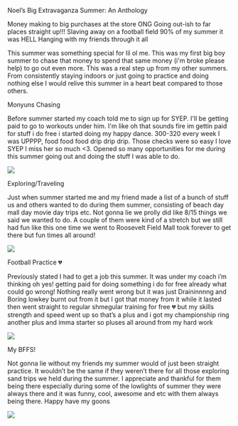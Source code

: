 Noel’s Big Extravaganza Summer: An  Anthology

Money making to big purchases at the store ONG
Going out-ish to far places straight up!!!
Slaving away on a football field 90% of my summer it was HELL
Hanging with my friends through it all 

This summer was something special for lil ol me. This was my first big boy summer to chase that money to spend that same money (i'm broke please help) to go out even more. This was a real step up from my other summers. From consistently staying indoors or just going to practice and doing nothing else I would relive this summer in a heart beat compared to those others. 


Monyuns Chasing

Before summer started my coach told me to sign up for SYEP. I'll be getting paid to go to workouts under him. I'm like oh that sounds fire im gettin paid for stuff i do free i started doing my happy dance. 300-320 every week I was UPPPP, food food food drip drip drip. Those checks were so easy I love SYEP I miss her so much <3. Opened so many opportunities for me during this summer going out and doing the stuff I was able to do.

<img src="/blog/images/money_purchase.jpeg" w=300 h=250>

Exploring/Traveling

Just when summer started me and my friend made a list of a bunch of stuff us and others wanted to do during them summer, consisting of beach day mall day movie day trips etc. Not gonna lie we prolly did like 8/15 things we said we wanted to do. A couple of them were kind of a stretch but we still had fun like this one time we went to Roosevelt Field Mall took forever to get there but fun times all around! 

<img src="/blog/images/outside.jpeg">

Football Practice 💔

Previously stated I had to get a job this summer. It was under my coach i’m thinking oh yes! getting paid for doing something i do for free already what could go wrong! Nothing really went wrong but it was just Draininnnng and Boring lowkey burnt out from it but I got that money from it while it lasted then went straight to regular shmegular training for free 💔 but my skills strength and speed went up so that’s a plus and i got my championship ring another plus and imma starter so pluses all around from my hard work 

<img src="/blog/images/football.jpeg" w=300 h=250>

My BFFS! 

Not gonna lie without my friends my summer would of just been straight practice. It wouldn’t be the same if they weren’t there for all those exploring sand trips we held during the summer. I appreciate and thankful for them being there especially during some of the lowlights of summer they were always there and it was funny, cool, awesome and etc with them always being there. Happy have my goons

<img src="/blog/images/friends.jpeg" w=300 h=250>


